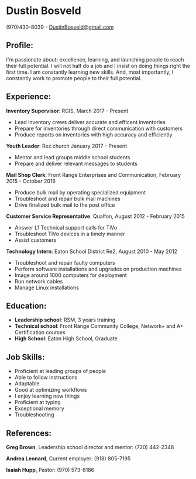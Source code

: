# Dustin Bosveld # 
(970)430-8039 - DustinBosveld@gmail.com

## Profile: ##

I'm passionate about: excellence, learning, and launching people to reach their full potential. I will not half do a job and I insist on doing things right the first time. I am constantly learning new skills. And, most importantly, I constantly work to promote people to their full potential.

## Experience: ##

**Inventory Supervisor**: RGIS, March 2017 - Present

- Lead inventory crews deliver accurate and efficent inventories
- Prepare for inventories through direct communication with customers
- Produce reports on inventories with high accuracy and efficiently

**Youth Leader**: Rez.church January 2017 - Present

- Mentor and lead groups middle school students
- Prepare and deliver relevant messages to students

**Mail Shop Clerk**: Front Range Enterprises and Communication, February 2015 - October 2016
 
- Produce bulk mail by operating specialized equipment
- Troubleshoot and repair bulk mail machines
- Drive finalized bulk mail to the post office

**Customer Service Representative**: Qualfon, August 2012 - February 2015

- Answer L1 Technical support calls for TiVo
- Troubleshoot TiVo devices in a timely manner
- Assist customers

**Technology Intern**: Eaton School District Re2, August 2010 - May 2012

- Troubleshoot and repair faulty computers
- Perform software installations and upgrades on production machines
- Image around 1000 computers for deployment
- Run network cables
- Manage Linux installations

## Education: ##

- **Leadership school**: RSM, 3 years training
- **Technical school**: Front Range Community College, Network+ and A+ Certification courses
- **High School**: Eaton High School, Graduate

## Job Skills: ##

- Proficient at leading groups of people
- Able to follow instructions
- Adaptable
- Good at optimizing workflows
- I enjoy learning new things
- Proficient at typing
- Exceptional memory
- Troubleshooting

## References: ##

**Greg Brown**, Leadership school director and mentor: (720) 442-2348

**Andrea Leonard**, Current employer: (918) 805-7195

**Isaiah Hupp**, Pastor: (970) 573-8186
